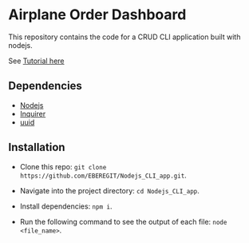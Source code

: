 # Airplane Order Dashboard
This repository contains the code for a CRUD CLI application built with nodejs.

See [Tutorial here]()

## Dependencies
- [Nodejs](https://nodejs.org/en/)
- [Inquirer](https://www.npmjs.com/package/inquirer)
- [uuid](https://www.npmjs.com/package/uuid)

## Installation
- Clone this repo: 
`git clone https://github.com/EBEREGIT/Nodejs_CLI_app.git`.

- Navigate into the project directory: 
`cd Nodejs_CLI_app`.

- Install dependencies: 
`npm i`.

- Run the following command to see the output of each file: 
`node <file_name>`.